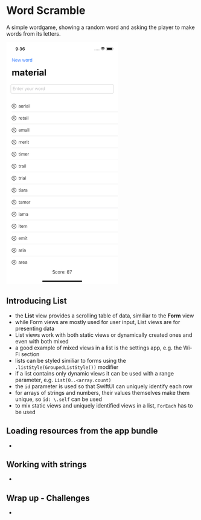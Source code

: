 # Word Scramble
A simple wordgame, showing a random word and asking the player to make words from its letters.

![App screenshot](WordScramble.png)


## Introducing List
- the **List** view provides a scrolling table of data, similiar to the __Form__ view
- while Form views are mostly used for user input, List views are for presenting data
- List views work with both static views or dynamically created ones and even with both mixed
- a good example of mixed views in a list is the settings app, e.g. the Wi-Fi section
- lists can be styled similiar to forms using the `.listStyle(GroupedListStyle())` modifier
- if a list contains only dynamic views it can be used with a range parameter, e.g. `List(0..<array.count)`
- the `id` parameter is used so that SwiftUI can uniquely identify each row
- for arrays of strings and numbers, their values themselves make them unique, so `id: \.self` can be used
- to mix static views and uniquely identified views in a list, `ForEach` has to be used

## Loading resources from the app bundle
- 

## Working with strings
- 

## Wrap up - Challenges
- 
